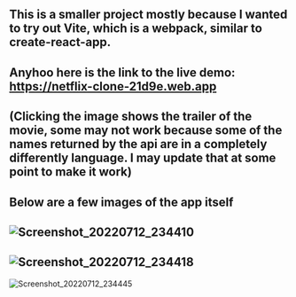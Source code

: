 ## This is a smaller project mostly because I wanted to try out Vite, which is a webpack, similar to create-react-app. 
## Anyhoo here is the link to the live demo: https://netflix-clone-21d9e.web.app
## (Clicking the image shows the trailer of the movie, some may not work because some of the names returned by the api are in a completely differently language. I may update that at some point to make it work)
## Below are a few images of the app itself

![Screenshot_20220712_234410](https://user-images.githubusercontent.com/79002760/178566951-fff1bcc3-f0da-400c-b510-74278a3864e5.png)
---
![Screenshot_20220712_234418](https://user-images.githubusercontent.com/79002760/178566976-6e706f88-b76c-41e8-b25a-5c9abadd7619.png)
---
![Screenshot_20220712_234445](https://user-images.githubusercontent.com/79002760/178566989-87c570a5-8c2c-4b50-882d-2d418d9dc115.png)
